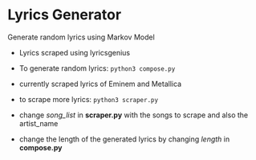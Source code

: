 # Lyrics Generator
 Generate random lyrics using Markov Model 
 
 * Lyrics scraped using lyricsgenius 
 * To generate random lyrics: `python3 compose.py`
 * currently scraped lyrics of Eminem and Metallica
 
 * to scrape more lyrics: `python3 scraper.py` 
 * change *song_list* in **scraper.py** with the songs to scrape and also the artist_name 
 * change the length of the generated lyrics by changing *length* in **compose.py**
 

